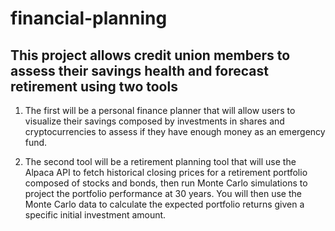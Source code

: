 # financial-planning

## This project allows credit union members to assess their savings health and forecast retirement using two tools

1. The first will be a personal finance planner that will allow users to visualize their savings composed by investments in shares and cryptocurrencies to assess if they have enough money as an emergency fund.

2. The second tool will be a retirement planning tool that will use the Alpaca API to fetch historical closing prices for a retirement portfolio composed of stocks and bonds, then run Monte Carlo simulations to project the portfolio performance at 30 years. You will then use the Monte Carlo data to calculate the expected portfolio returns given a specific initial investment amount.
